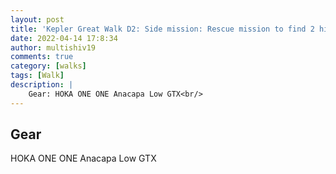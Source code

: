 ```yaml
---
layout: post
title: 'Kepler Great Walk D2: Side mission: Rescue mission to find 2 hikers who were late'
date: 2022-04-14 17:8:34
author: multishiv19
comments: true
category: [walks]
tags: [Walk]
description: |
    Gear: HOKA ONE ONE Anacapa Low GTX<br/>
---
```


## Gear
HOKA ONE ONE Anacapa Low GTX



<div width='100%' class='strava-embed-placeholder' data-embed-type='activity' data-embed-id='6988113200'></div>
<script src='https://strava-embeds.com/embed.js'></script>
